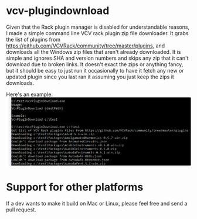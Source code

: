 # vcv-plugindownload

Given that the Rack plugin manager is disabled for understandable reasons, I made a simple command line VCV rack plugin zip file downloader.  It grabs the list of plugins from https://github.com/VCVRack/community/tree/master/plugins, and downloads all the Windows zip files that aren't already downloaded. It is simple and ignores SHA and version numbers and skips any zip that it can't download due to broken links.  It doesn't exact the zips or anything fancy, but it should be easy to just run it occasionally to have it fetch any new or updated plugin since you last ran it assuming you just keep the zips it downloads.

Here's an example:
![Example](Example.PNG?raw=true "Example")

# Support for other platforms
If a dev wants to make it build on Mac or Linux, please feel free and send a pull request.
